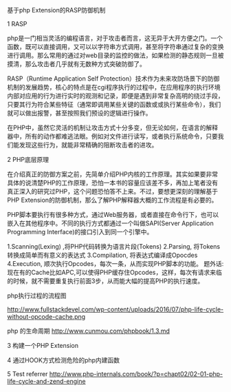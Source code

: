 基于php Extension的RASP防御机制

1 RASP

php是一门相当灵活的编程语言，对于攻击者而言，这无异于大开方便之门。一个函数，既可以直接调用，又可以以字符串方式调用，甚至将字符串通过复杂的变换进行调用。那么常用的通过对web目录的监控的做法，如果检测的静态规则一旦被摸清，那么攻击者几乎就有无数种方式突破防御了。

RASP（Runtime Application Self Protection）技术作为未来攻防场景下的防御机制的发展趋势，核心的特点是在cgi程序执行的过程中，在应用程序的执行环境内部对应用的行为进行实时的观测和记录，即便是遇到非常复杂高明的绕过手段，只要其行为符合某些特征（通常即调用某些关键的函数或或执行某些命令），我们就可以做出报警，甚至按照我们预设的逻辑进行操作。

在PHP中，虽然它灵活的机制让攻击方式十分多变，但无论如何，在语言的解释器中，所有的动作都难逃法眼。例如对文件进行读写，或者执行系统命令，只要我们能发现这些行为，就能非常精确的阻断攻击者的进攻。

2 PHP底层原理

在介绍真正的防御方案之前，先简单介绍PHP内核的工作原理。其实如果要非常具体的说清楚PHP的工作原理，恐怕一本书的容量应该差不多，再加上笔者没有真正深入的研究过PHP，这个问题恐怕答不上来。不过，要想更深刻的理解基于PHP Extension的防御机制，那么了解PHP解释器大概的工作流程是有必要的。

PHP脚本要执行有很多种方式，通过Web服务器，或者直接在命令行下，也可以嵌入在其他程序中。不同的执行方式都通过一个叫做SAPI(Server Application Programming Interface)的接口引入到同一个引擎中。

1.Scanning(Lexing) ,将PHP代码转换为语言片段(Tokens) 2.Parsing, 将Tokens转换成简单而有意义的表达式 3.Compilation, 将表达式编译成Opocdes 4.Execution, 顺次执行Opcodes，每次一条，从而实现PHP脚本的功能。 题外话:现在有的Cache比如APC,可以使得PHP缓存住Opcodes，这样，每次有请求来临的时候，就不需要重复执行前面3步，从而能大幅的提高PHP的执行速度。

php执行过程的流程图

http://www.fullstackdevel.com/wp-content/uploads/2016/07/php-life-cycle-without-opcode-cache.png

php 的生命周期 http://www.cunmou.com/phpbook/1.3.md


3 构建一个PHP Extension

4 通过HOOK方式检测危险的php内建函数

5 Test
referrer
http://www.php-internals.com/book/?p=chapt02/02-01-php-life-cycle-and-zend-engine
